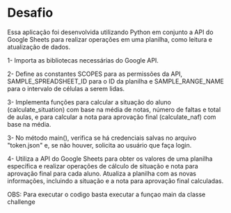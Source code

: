 # Desafio

Essa aplicação foi desenvolvida utilizando Python em conjunto a API do Google Sheets para realizar operações em uma planilha, como leitura e atualização de dados. 

1- Importa as bibliotecas necessárias do Google API.

2- Define as constantes SCOPES para as permissões da API, SAMPLE_SPREADSHEET_ID para o ID da planilha e SAMPLE_RANGE_NAME para o intervalo de células a serem lidas.

3- Implementa funções para calcular a situação do aluno (calculate_situation) com base na média de notas, número de faltas e total de aulas, e para calcular a nota para aprovação final  (calculate_naf) com base na média.

3- No método main(), verifica se há credenciais salvas no arquivo "token.json" e, se não houver, solicita ao usuário que faça login.

4- Utiliza a API do Google Sheets para obter os valores de uma planilha específica e realizar operações de cálculo de situação e nota para aprovação final para cada aluno.
Atualiza a planilha com as novas informações, incluindo a situação e a nota para aprovação final calculadas.

OBS: Para executar o codigo basta executar a funçao main da classe challenge
